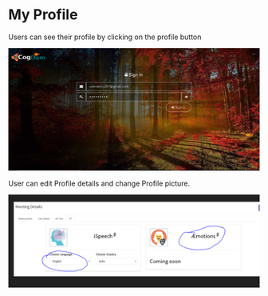 # My Profile

Users can see their profile by clicking on the profile button

![](../.gitbook/assets/image%20%284%29.png)

User can edit Profile details and change Profile picture.

![](../.gitbook/assets/image%20%28189%29.png)

